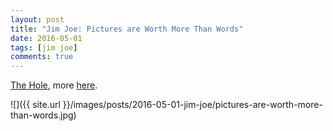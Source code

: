 ```yaml
---
layout: post
title: "Jim Joe: Pictures are Worth More Than Words"
date: 2016-05-01
tags: [jim joe]
comments: true
---
```

[The Hole](https://www.artsy.net/the-hole), more [here](https://www.artsy.net/show/the-hole-look-means-memorize).

![]({{ site.url }}/images/posts/2016-05-01-jim-joe/pictures-are-worth-more-than-words.jpg)

